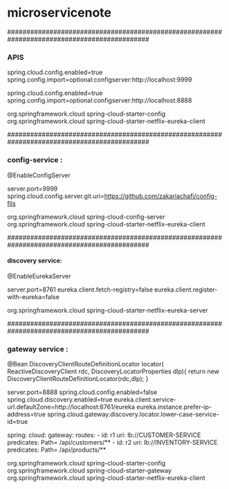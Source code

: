 # microservicenote
#############################################################################################
### APIS
spring.cloud.config.enabled=true
spring.config.import=optional:configserver:http://localhost:9999

spring.cloud.config.enabled=true
spring.config.import=optional:configserver:http://localhost:8888

<dependency>
	<groupId>org.springframework.cloud</groupId>
	<artifactId>spring-cloud-starter-config</artifactId>
</dependency>
<dependency>
	<groupId>org.springframework.cloud</groupId>
	<artifactId>spring-cloud-starter-netflix-eureka-client</artifactId>
</dependency>


#############################################################################################
### config-service :

@EnableConfigServer

server.port=9999
spring.cloud.config.server.git.uri=https://github.com/zakariachafi/config-fils

<dependency>
    <groupId>org.springframework.cloud</groupId>
    <artifactId>spring-cloud-config-server</artifactId>
</dependency>
<dependency>
    <groupId>org.springframework.cloud</groupId>
    <artifactId>spring-cloud-starter-netflix-eureka-client</artifactId>
</dependency>


#############################################################################################
#### discovery service:

@EnableEurekaServer

server.port=8761
eureka.client.fetch-registry=false
eureka.client.register-with-eureka=false

<dependency>
    <groupId>org.springframework.cloud</groupId>
    <artifactId>spring-cloud-starter-netflix-eureka-server</artifactId>
</dependency>


#############################################################################################
### gateway service :

@Bean
    DiscoveryClientRouteDefinitionLocator locator(
            ReactiveDiscoveryClient rdc, DiscoveryLocatorProperties dlp){
        return new DiscoveryClientRouteDefinitionLocator(rdc,dlp);
    }

server.port=8888
spring.cloud.config.enabled=false
spring.cloud.discovery.enabled=true
eureka.client.service-url.defaultZone=http://localhost:8761/eureka
eureka.instance.prefer-ip-address=true
spring.cloud.gateway.discovery.locator.lower-case-service-id=true



spring:
  cloud:
    gateway:
      routes:
        - id: r1
          uri: lb://CUSTOMER-SERVICE
          predicates:
            Path= /api/customers/**
        - id: r2
          uri: lb://INVENTORY-SERVICE
          predicates:
            Path= /api/products/**


 <dependency>
    <groupId>org.springframework.cloud</groupId>
    <artifactId>spring-cloud-starter-config</artifactId>
</dependency>
<dependency>
    <groupId>org.springframework.cloud</groupId>
    <artifactId>spring-cloud-starter-gateway</artifactId>
</dependency>
<dependency>
    <groupId>org.springframework.cloud</groupId>
    <artifactId>spring-cloud-starter-netflix-eureka-client</artifactId>
</dependency>
